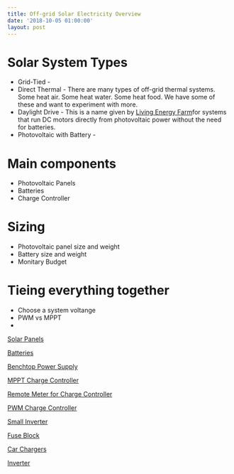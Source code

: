 ```yaml
---
title: Off-grid Solar Electricity Overview
date: '2018-10-05 01:00:00'
layout: post
---
```


# Solar System Types
* Grid-Tied - 
* Direct Thermal - There are many types of off-grid thermal systems. Some heat air.  Some heat water.  Some heat food. We have some of these and want to experiment with more.
* Daylight Drive - This is a name given by [Living Energy Farm](http://www.livingenergyfarm.org/)for systems that run DC motors directly from photovoltaic power without the need for batteries.
* Photovoltaic with Battery - 

# Main components
*  Photovoltaic Panels
*  Batteries
*  Charge Controller

# Sizing
* Photovoltaic panel size and weight
* Battery size and weight
* Monitary Budget

# Tieing everything together
* Choose a system voltange
* PWM vs MPPT
* 

[Solar Panels](https://www.amazon.com/gp/product/B00KI14U5C/ref=as_li_tl?ie=UTF8&tag=annalisa144-20&camp=1789&creative=9325&linkCode=as2&creativeASIN=B00KI14U5C&linkId=e555191bc6db835af6aadc4625e6ce9a)

[Batteries](https://www.electriccarpartscompany.com/180Ah-CALB-UL-Certified-Batteries)

[Benchtop Power Supply](https://www.amazon.com/gp/product/B00ZBCLJSY/ref=as_li_tl?ie=UTF8&tag=annalisa144-20&camp=1789&creative=9325&linkCode=as2&creativeASIN=B00ZBCLJSY&linkId=c1192f6a79410204ade8c1df609d1f97)

[MPPT Charge Controller](https://www.amazon.com/gp/product/B01CY6X2WU/ref=as_li_tl?ie=UTF8&tag=annalisa144-20&camp=1789&creative=9325&linkCode=as2&creativeASIN=B01CY6X2WU&linkId=e51a9e0bb1393ba0af7e94da30941d02)

[Remote Meter for Charge Controller](https://www.amazon.com/gp/product/B00YAB0UVO/ref=as_li_tl?ie=UTF8&tag=annalisa144-20&camp=1789&creative=9325&linkCode=as2&creativeASIN=B00YAB0UVO&linkId=3a4b6ebf80498756a4e7cf2202097715)

[PWM Charge Controller](https://www.amazon.com/gp/product/B00N4QPMW8/ref=as_li_tl?ie=UTF8&tag=annalisa144-20&camp=1789&creative=9325&linkCode=as2&creativeASIN=B00N4QPMW8&linkId=de885ea917a75c40f6b78442644c8a03)

[Small Inverter](https://www.amazon.com/gp/product/B00PLQNSU2/ref=as_li_tl?ie=UTF8&tag=annalisa144-20&camp=1789&creative=9325&linkCode=as2&creativeASIN=B00PLQNSU2&linkId=f94f087b8baa807762cac0bc510df428)

[Fuse Block](https://www.amazon.com/gp/product/B000K2ILJ0/ref=as_li_tl?ie=UTF8&tag=annalisa144-20&camp=1789&creative=9325&linkCode=as2&creativeASIN=B000K2ILJ0&linkId=da99cd4dc6b839570d4e5a74d02f8455)

[Car Chargers](https://www.amazon.com/gp/product/B005I56RM2/ref=as_li_tl?ie=UTF8&tag=annalisa144-20&camp=1789&creative=9325&linkCode=as2&creativeASIN=B005I56RM2&linkId=b8843bffdc80849436360a6b9b62eeba)


[Inverter](https://www.amazon.com/gp/product/B0131L8NLM/ref=as_li_tl?ie=UTF8&tag=annalisa144-20&camp=1789&creative=9325&linkCode=as2&creativeASIN=B0131L8NLM&linkId=6bb08826365351ac945b6b099266d097)